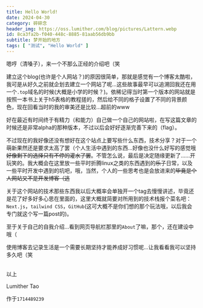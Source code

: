 ```yaml
---
title: Hello World!
date: 2024-04-30
category: 碎碎念
header_img: https://oss.lumither.com/blog/pictures/Lattern.webp
id: 8ca3fa2b-f040-448c-8885-81aab56db9bb
subtitle: 梦开始的地方
tags: [ "测试", "Hello World" ]
---
```


嗯哼（清嗓子），来一个不那么正经的介绍吧（笑

建立这个blog(也许是个人网站？)的原因很简单，那就是感觉有一个博客太酷啦，我可是从好久之前就企划去建立一个网站了呢...这些故事最早可以追溯回我还在用一个`.top`域名的时候(大概是小学的时候？)。依稀记得当时第一个版本的网站就是按照一本书上关于h5表格的教程搓的，然后给不同的格子设置了不同的背景颜色，现在回看当时的我的审美还是比较...超前的www

好在最近有时间终于有精力（和能力）自己做一个自己的网站啦，在写这篇文章的时候还是非常alpha的那种版本，不过以后会好好逐渐完善下来的（flag）。

不过现在的我好像还没有想好在这个站点上要写些什么东西，技术分享？对于一个萌新果然还是要求太高了罢（个人生活中遇到的东西...好像也没什么好写的感觉哦~~好像剩下的选择只有不停的灌水了罢~~。不管怎么说，最后是决定随缘更新了......开玩笑的。我大概会在这里放一些平时折腾linux之类的东西遇到的~~乐子~~日常，以及一些平时开发中遇到的坑吧，哦，当然，个人的一些思考也是会放进来的~~毕竟是个人网站又不是开发博客（逃~~

关于这个网站的技术那些东西我以后大概率会单独开一个tag去慢慢讲述，毕竟还是花了好多好多心思在里面的，这里大概就简要对所用到的技术栈报个菜名吧：`Next.js`，`tailwind CSS`，`GitHub`(这可大概不是你们想的那个玩法哦，以后我会专门就这个写一篇post的)。

至于关于自己的自我介绍...看到网页导航栏那里的`About`了嘛，那个，还在建设中哦（

使用博客去记录生活是一个需要长期坚持才能养成好习惯呢...让我看看我可以坚持多久吧（笑

<br />
以上

Lumither Tao

作于`1714489239`
